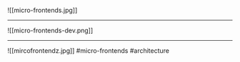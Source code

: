![[micro-frontends.jpg]]
***
![[micro-frontends-dev.png]]

***
![[mircofrontendz.jpg]]
#micro-frontends #architecture 